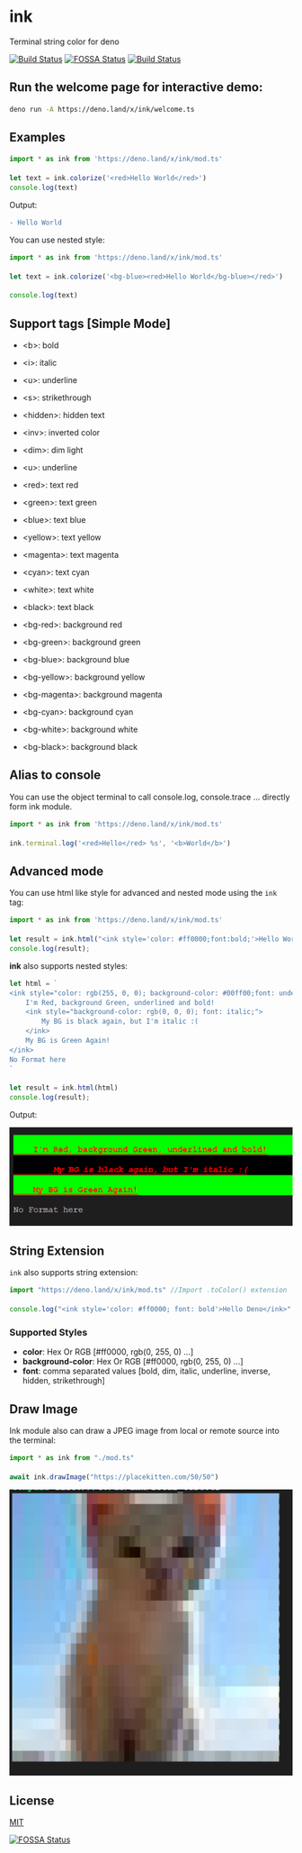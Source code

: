 # ink

Terminal string color for deno

[![Build Status](https://api.travis-ci.com/fakoua/ink.svg?branch=master)](https://travis-ci.com/fakoua/ink)
[![FOSSA Status](https://app.fossa.com/api/projects/git%2Bgithub.com%2Ffakoua%2Fink.svg?type=shield)](https://app.fossa.com/projects/git%2Bgithub.com%2Ffakoua%2Fink?ref=badge_shield)
[![Build Status](https://github.com/fakoua/ink/workflows/CI/badge.svg?branch=master&event=push)](https://github.com/fakoua/ink/actions)

## Run the welcome page for interactive demo:

```bash
deno run -A https://deno.land/x/ink/welcome.ts
```

## Examples

```ts
import * as ink from 'https://deno.land/x/ink/mod.ts'

let text = ink.colorize('<red>Hello World</red>')
console.log(text)
```

Output:

```diff
- Hello World
```

You can use nested style:

```ts
import * as ink from 'https://deno.land/x/ink/mod.ts'

let text = ink.colorize('<bg-blue><red>Hello World</bg-blue></red>')

console.log(text)
```

## Support tags [Simple Mode]

- &lt;b>: bold
- &lt;i>: italic
- &lt;u>: underline
- &lt;s>: strikethrough
- &lt;hidden>: hidden text
- &lt;inv>: inverted color
- &lt;dim>: dim light
- &lt;u>: underline

- &lt;red>: text red
- &lt;green>: text green
- &lt;blue>: text blue
- &lt;yellow>: text yellow
- &lt;magenta>: text magenta
- &lt;cyan>: text cyan
- &lt;white>: text white
- &lt;black>: text black

- &lt;bg-red>: background red
- &lt;bg-green>: background green
- &lt;bg-blue>: background blue
- &lt;bg-yellow>: background yellow
- &lt;bg-magenta>: background magenta
- &lt;bg-cyan>: background cyan
- &lt;bg-white>: background white
- &lt;bg-black>: background black

## Alias to console

You can use the object terminal to call console.log, console.trace ... directly form ink module.

```ts
import * as ink from 'https://deno.land/x/ink/mod.ts'

ink.terminal.log('<red>Hello</red> %s', '<b>World</b>')
```

## Advanced mode

You can use html like style for advanced and nested mode using the `ink` tag:

```ts
import * as ink from 'https://deno.land/x/ink/mod.ts'

let result = ink.html("<ink style='color: #ff0000;font:bold;'>Hello World</ink>")
console.log(result);
```

**ink** also supports nested styles:

```ts
let html = `
<ink style="color: rgb(255, 0, 0); background-color: #00ff00;font: underline, bold">
    I'm Red, background Green, underlined and bold! 
    <ink style="background-color: rgb(0, 0, 0); font: italic;">
        My BG is black again, but I'm italic :(
    </ink>
    My BG is Green Again!
</ink>
No Format here
`

let result = ink.html(html)
console.log(result);
```

Output:

![output](forgit/img01.png)

## String Extension

`ink` also supports string extension:

```ts
import "https://deno.land/x/ink/mod.ts" //Import .toColor() extension

console.log("<ink style='color: #ff0000; font: bold'>Hello Deno</ink>".toColor())
```

### Supported Styles

- **color**: Hex Or RGB [#ff0000, rgb(0, 255, 0) ...]
- **background-color**: Hex Or RGB [#ff0000, rgb(0, 255, 0) ...]
- **font**: comma separated values [bold, dim, italic, underline, inverse, hidden, strikethrough]

## Draw Image

Ink module also can draw a JPEG image from local or remote source into the terminal:

```ts
import * as ink from "./mod.ts"

await ink.drawImage("https://placekitten.com/50/50")

```

![output](forgit/img02.png)

## License

[MIT](LICENSE)


[![FOSSA Status](https://app.fossa.com/api/projects/git%2Bgithub.com%2Ffakoua%2Fink.svg?type=large)](https://app.fossa.com/projects/git%2Bgithub.com%2Ffakoua%2Fink?ref=badge_large)
